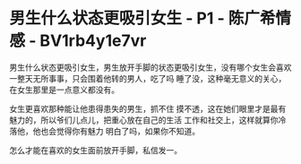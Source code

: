 # 男生什么状态更吸引女生 - P1 - 陈广希情感 - BV1rb4y1e7vr

男生什么状态更吸引女生，男生放开手脚的状态更吸引女生，没有哪个女生会喜欢一整天无所事事，只会围着他转的男人，吃了吗 睡了没，这种毫无意义的关心，在女生那里是一点意义都没有。

女生更喜欢那种能让他患得患失的男生，抓不住 摸不透，这在她们眼里才是最有魅力的，所以爷们儿点儿，把重心放在自己的生活 工作和社交上，这样就算你冷落他，他也会觉得你有魅力 明白了吗，如果你不知道。

怎么才能在喜欢的女生面前放开手脚，私信发一。